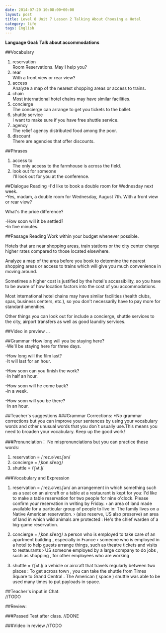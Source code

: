 ```yaml
---
date: 2014-07-20 10:08:00+00:00
layout: post
title: Level 8 Unit 7 Lesson 2 Talking About Choosing a Hotel
category: life
tags: English
---
```

**Language Goal: Talk about accommodations**

##Vocabulary
1. reservation  
Room Reservations. May I help you?  
2. rear  
With a front view or rear view?  
3. access  
Analyze a map of the nearest shopping areas or access to trains.  
4. chain  
Most international hotel chains may have similar facilities.  
5. concierge  
The concierge can arrange to get you tickets to the ballet.  
6. shuttle service  
I want to make sure if you have free shuttle service.  
7. agency  
The relief agency distributed food among the poor.  
8. discount  
There are agencies that offer discounts.  

##Phrases 
1. access to  
The only access to the farmhouse is across the field.  
2. look out for someone  
I'll look out for you at the conference.

##Dialogue Reading
-I'd like to book a double room for Wednesday next week.  
-Yes, madam, a double room for Wednesday, August 7th. With a front view or rear view?  

What's the price difference?

-How soon will it be settled?  
-In five minutes.

##Passage Reading
Work within your budget whenever possible.  

Hotels that are near shopping areas, train stations or the city center charge higher rates compared to those located elsewhere.  

Analyze a map of the area before you book to determine the nearest shopping areas or access to trains which will give you much convenience in moving around.  

Sometimes a higher cost is justified by the hotel's accessibility, so you have to be aware of how location factors into the cost of you accommodations.  

Most international hotel chains may have similar facilities (health clubs, spas, business centers, etc.), so you don't necessarily have to pay more for standard amenities.  

Other things you can look out for include a concierge, shuttle services to the city, airport transfers as well as good laundry services.

##Video in preview
...

##Grammar
-How long will you be staying here?  
-We'll be staying here for three days.  

-How long will the film last?  
-It will last for an hour.

-How soon can you finish the work?  
-In half an hour.

-How soon will he come back?  
-in a week.

-How soon will you be there?  
-In an hour.

##Teacher's suggestions
###Grammar Corrections:
*No grammar corrections but you can improve your sentences by using your vocabulary words and other unusual words that you don`t usually use.This means you need to broaden your vocabulary. Keep up the good work!

###Pronunciation：
No mispronunciations but you can practice these words:  
1. reservation = /ˌrez.əˈveɪ.ʃən/   
2. concierge = /ˌkɒn.siˈeəʒ/  
3. shuttle = /ˈʃʌt.l̩/

###Vocabulary and Expression

1. reservation = /ˌrez.əˈveɪ.ʃən/ an arrangement in which something such as a seat on an aircraft or a table at a restaurant is kept for you: I'd like to make a table reservation for two people for nine o'clock. Please confirm your reservation in writing by Friday. › an area of land made available for a particular group of people to live in: The family lives on a Native American reservation. › (also reserve, US also preserve) an area of land in which wild animals are protected : He's the chief warden of a big-game reservation.

2. concierge = /ˌkɒn.siˈeəʒ/ a person who is employed to take care of an apartment building , especially in France › someone who is employed in a hotel to help guests arrange things, such as theatre tickets and visits to restaurants › US someone employed by a large company to do jobs , such as shopping , for other employees who are working

3. shuttle = /ˈʃʌt.l̩/ a vehicle or aircraft that travels regularly between two places : To get across town , you can take the shuttle from Times Square to Grand Central . The American ( space ) shuttle was able to be used many times to put payloads in space.
 
##Teacher's input in Chat:  
//TODO

##Review:

###Passed Test after class.
//DONE

###Video in review
//TODO